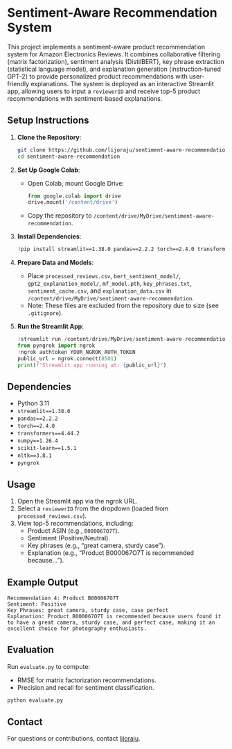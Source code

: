 # Sentiment-Aware Recommendation System

This project implements a sentiment-aware product recommendation system for Amazon Electronics Reviews. It combines collaborative filtering (matrix factorization), sentiment analysis (DistilBERT), key phrase extraction (statistical language model), and explanation generation (instruction-tuned GPT-2) to provide personalized product recommendations with user-friendly explanations. The system is deployed as an interactive Streamlit app, allowing users to input a `reviewerID` and receive top-5 product recommendations with sentiment-based explanations.

## Setup Instructions

1. **Clone the Repository**:
   ```bash
   git clone https://github.com/lijoraju/sentiment-aware-recommendation.git
   cd sentiment-aware-recommendation
   ```

2. **Set Up Google Colab**:
   - Open Colab, mount Google Drive:
     ```python
     from google.colab import drive
     drive.mount('/content/drive')
     ```
   - Copy the repository to `/content/drive/MyDrive/sentiment-aware-recommendation`.

3. **Install Dependencies**:
   ```bash
   !pip install streamlit==1.38.0 pandas==2.2.2 torch==2.4.0 transformers==4.44.2 numpy==1.26.4 scikit-learn==1.5.1 nltk==3.8.1 pyngrok
   ```

4. **Prepare Data and Models**:
   - Place `processed_reviews.csv`, `bert_sentiment_model/`, `gpt2_explanation_model/`, `mf_model.pth`, `key_phrases.txt`, `sentiment_cache.csv`, and `explanation_data.csv` in `/content/drive/MyDrive/sentiment-aware-recommendation`.
   - Note: These files are excluded from the repository due to size (see `.gitignore`).

5. **Run the Streamlit App**:
   ```python
   !streamlit run /content/drive/MyDrive/sentiment-aware-recommendation/app.py &>/dev/null&
   from pyngrok import ngrok
   !ngrok authtoken YOUR_NGROK_AUTH_TOKEN
   public_url = ngrok.connect(8501)
   print(f"Streamlit app running at: {public_url}")
   ```

## Dependencies

- Python 3.11
- `streamlit==1.38.0`
- `pandas==2.2.2`
- `torch==2.4.0`
- `transformers==4.44.2`
- `numpy==1.26.4`
- `scikit-learn==1.5.1`
- `nltk==3.8.1`
- `pyngrok`

## Usage

1. Open the Streamlit app via the ngrok URL.
2. Select a `reviewerID` from the dropdown (loaded from `processed_reviews.csv`).
3. View top-5 recommendations, including:
   - Product ASIN (e.g., `B000067O7T`).
   - Sentiment (Positive/Neutral).
   - Key phrases (e.g., “great camera, sturdy case”).
   - Explanation (e.g., “Product B000067O7T is recommended because...”).

## Example Output

```
Recommendation 4: Product B000067O7T
Sentiment: Positive
Key Phrases: great camera, sturdy case, case perfect
Explanation: Product B000067O7T is recommended because users found it to have a great camera, sturdy case, and perfect case, making it an excellent choice for photography enthusiasts.
```

## Evaluation

Run `evaluate.py` to compute:
- RMSE for matrix factorization recommendations.
- Precision and recall for sentiment classification.
```bash
python evaluate.py
```

## Contact

For questions or contributions, contact [lijoraju](https://github.com/lijoraju).